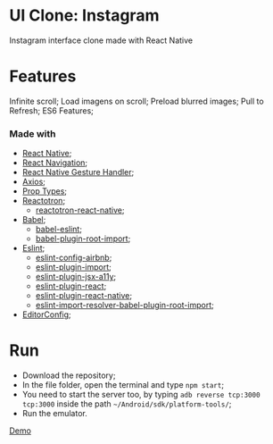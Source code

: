 # UI Clone: Instagram
Instagram interface clone made with React Native

# Features
Infinite scroll;
Load imagens on scroll;
Preload blurred images;
Pull to Refresh;
ES6 Features;

### Made with
- [React Native](http://facebook.github.io/react-native/);
- [React Navigation](https://reactnavigation.org/);
- [React Native Gesture Handler](https://kmagiera.github.io/react-native-gesture-handler/);
- [Axios](https://github.com/axios/axios);
- [Prop Types](https://github.com/facebook/prop-types);
- [Reactotron](https://github.com/infinitered/reactotron);
  - [reactotron-react-native](https://github.com/infinitered/reactotron/blob/master/docs/quick-start-react-native.md);
- [Babel](https://babeljs.io/);
  - [babel-eslint](https://github.com/babel/babel-eslint);
  - [babel-plugin-root-import](https://github.com/entwicklerstube/babel-plugin-root-import);
- [Eslint](https://eslint.org/);
  - [eslint-config-airbnb](https://github.com/airbnb/javascript/tree/master/packages/eslint-config-airbnb);
  - [eslint-plugin-import](https://github.com/benmosher/eslint-plugin-import); 
  - [eslint-plugin-jsx-a11y](https://github.com/evcohen/eslint-plugin-jsx-a11y); 
  - [eslint-plugin-react](https://github.com/yannickcr/eslint-plugin-react); 
  - [eslint-plugin-react-native](https://github.com/Intellicode/eslint-plugin-react-native);
  - [eslint-import-resolver-babel-plugin-root-import](https://github.com/olalonde/eslint-import-resolver-babel-root-import);
- [EditorConfig](https://editorconfig.org/);

# Run
* Download the repository;
* In the file folder, open the terminal and type ```npm start```;
* You need to start the server too, by typing ```adb reverse tcp:3000 tcp:3000``` inside the path ```~/Android/sdk/platform-tools/```;
* Run the emulator.


<a href="https://drive.google.com/open?id=1F2L4bne9fWThvX1_4om-cv_U_Zd6YK-O">Demo</a>
